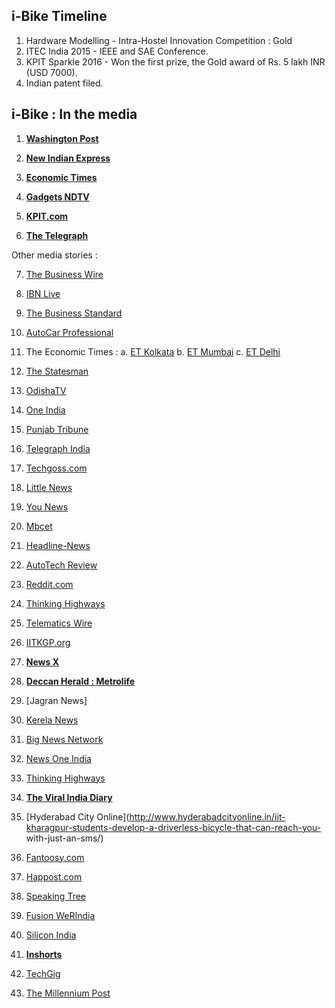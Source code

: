 ## i-Bike Timeline

1. Hardware Modelling - Intra-Hostel Innovation Competition : Gold
2. ITEC India 2015 - IEEE and SAE Conference. 
3. KPIT Sparkle 2016 - Won the first prize, the Gold award of Rs. 5 lakh INR (USD 7000). 
4. Indian patent filed.  


## i-Bike : In the media

1. [__Washington Post__](https://www.washingtonpost.com/news/innovations/wp/2016/03/18/there-may-soon-be-another-self-driving-vehicle-on-the-road-and-its-not-a-car/)

2. [__New Indian Express__](http://www.newindianexpress.com/education/edex/This-Bike-Will-Ride-Itself-to-Your-Side/2016/03/14/article3320564.ece1)

3. [__Economic Times__](http://economictimes.indiatimes.com/news/science/inspired-by-differently-abled-batchmates-iit-kgp-students-develop-driver-less-bicycle/articleshow/51047966.cms)

4. [__Gadgets NDTV__](https://gadgets.ndtv.com/others/features/there-may-soon-be-a-self-driving-vehicle-on-the-road-and-its-made-in-india-815648?site=classic)

5. [__KPIT.com__](http://www.kpit.com/company/newsroom/press-release/2016/sparkle-2016-announce-winners)

6. [__The Telegraph__](http://www.telegraphindia.com/external/display.jsp?mode=details&id=47119#.Vq-z4_krLIU)

Other media stories :

7. [The Business Wire](http://businesswireindia.com/news/news-details/kpit-announces-winners-kpit-sparkle-2016-all-india-science-engineering-students-contest/47119)

8. [IBN Live](http://www.ibnlive.com/news/india/news-digest-snapdeal-employees-stalker-to-pen-his-love-story-1204838.html)

9. [The Business Standard](http://www.business-standard.com/article/news-ians/iit-kgp-students-design-driver-less-bike-for-differently-abled-116022000351_1.html)

10. [AutoCar Professional](http://www.autocarpro.in/news-national/iit-kharagpur-wins-gold-kpit-sparkle-2016-10525)

11. The Economic Times : 
      a. [ET Kolkata](https://drive.google.com/file/d/0B_Kf9nghEhJlX3dsUnZaYVBVcFk/view?usp=sharing)
      b. [ET Mumbai](https://drive.google.com/file/d/0B_Kf9nghEhJlQ2dNSXA3ejMwQWs/view?usp=sharing)
      c. [ET Delhi](https://drive.google.com/file/d/0B_Kf9nghEhJlakpKVWVhajB2X28/view?usp=sharing)

12. [The Statesman](http://www.thestatesman.com/news/bengal/iit-students-design-new-bike-for-differently-abled/124895.html)

13. [OdishaTV](http://odishatv.in/science/iit-kgp-students-design-driver-less-bike-for-differently-abled-127597/)

14. [One India](http://www.oneindia.com/india/iit-kgp-students-design-driver-less-bike-differently-abled-2018924.html)

15. [Punjab Tribune](http://punjabtribune.com/iit-kgp-students-design-driver-less-bike-for-differently-abled.html)

16. [Telegraph India](http://www.telegraphindia.com/external/display.jsp?mode=details&id=47119#.VsvefPl97rc)

17. [Techgoss.com](http://www.techgoss.com/Story/8572S14-KPIT-5Lakh-Winner.aspx)

18. [Little News](http://www.thelittlenews.com/iit-kharagpur-build-driveless-bicycle/)

19. [You News](http://www.younews.in/news/inspired-by-differently-abled-batchmates-iit-kgp-students-develop-driver-less-bicycle/)

20. [Mbcet](https://mbcet.wordpress.com/tag/i-bike-project/)

21. [Headline-News](http://www.headlines-news.com/2016/02/19/897196/make-in-india-iit-kharagpur-students-develop-driver-less-bicycle)

22. [AutoTech Review](http://autotechreview.com/news/item/3104-iit-kharagpur-wins-gold-award-at-kpit-sparkle-2016.html)

23. [Reddit.com](https://www.reddit.com/r/india/comments/46uafk/inspired_by_differentlyabled_batchmates_iitkgp/)

24. [Thinking Highways](http://thinkinghighways.com/indian-students-unveil-driverless-bicycle-the-ibike/)

25. [Telematics Wire](http://in.telematicswire.net/iit-kharagpur-students-win-first-prize-for-driverless-bicycle-at-kpit-sparkle-2016/)

26. [IITKGP.org](https://iitkgp.org/content/kgp-team-wins-gold-prize-autonomous-bicycle-model)

27. [__News X__](http://www.newsx.com/tech/21225-iit-kgp-students-design-differently-abled-friendly-bike)

28. [__Deccan Herald : Metrolife__](http://www.deccanherald.com/content/530441/students-invent-self-driving-cycle.html)

29. [Jagran News]

30. [Kerela News](http://www.newkerala.com/news/2016/fullnews-23824.html)

31. [Big News Network](http://www.bignewsnetwork.com/news/241486417/iit-kgp-students-design-driver-less-bike-for-differently-abled)

32. [News One India](http://news.webindia123.com/news/Articles/Science/20160220/2799111.html)

33. [Thinking Highways](http://thinkinghighways.com/indian-students-unveil-driverless-bicycle-the-ibike/)

34. [__The Viral India Diary__](http://www.viralindiandiary.com/ibike-driver-less-bicycle-iit-kharagpur/)

35. [Hyderabad City Online](http://www.hyderabadcityonline.in/iit-kharagpur-students-develop-a-driverless-bicycle-that-can-reach-you-
with-just-an-sms/)

36. [Fantoosy.com](http://fantoosy.com/driverless-bicycle-disabled-iit-kharagpur-students/)

37. [Happost.com](http://www.happpost.com/#/story/40730/iit-students-design-driverless-bike-for-differently-abled)

38. [Speaking Tree](http://www.speakingtree.in/blog/iit-students-design-driverless-bicycle-for-physically-challenged)

39. [Fusion WeRIndia](https://fusion.werindia.com/innovation/bicycle-reaches-sms)

40. [Silicon India](http://m.siliconindia.com/news/technology/-Forget-Google-India-Delivers-Prototype-Model-of-an-Autonomous-Vehicle-nid-192652-cid-2.html)

41. [__Inshorts__](https://www.inshorts.com/en/news/iit-kgp-students-develop-driverless-bicycle-1456992977600)

42. [TechGig](http://m.techgig.com/tech-news/editors-pick/Forget-Google-India-Delivers-Prototype-Model-of-an-Autonomous-Vehicle-42603)

43. [The Millennium Post](http://www.millenniumpost.in/NewsContent.aspx?NID=238303)


